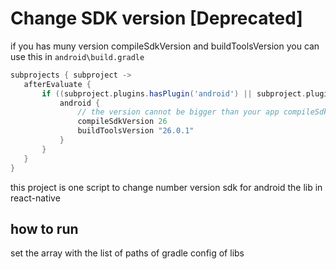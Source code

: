 # Change SDK version [Deprecated]

if you has muny version compileSdkVersion and buildToolsVersion you can use this in `android\build.gradle`

```build.gradle
subprojects { subproject ->
   afterEvaluate {
       if ((subproject.plugins.hasPlugin('android') || subproject.plugins.hasPlugin('android-library'))) {
           android {
               // the version cannot be bigger than your app compileSdkVersion
               compileSdkVersion 26
               buildToolsVersion "26.0.1"
           }
       }
   }
}
```

this project is one script to change number version sdk for android the lib in react-native

## how to run 

  set the array with the list of paths of gradle config of libs
